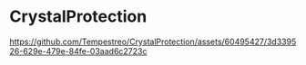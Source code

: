 # CrystalProtection



https://github.com/Tempestreo/CrystalProtection/assets/60495427/3d339526-629e-479e-84fe-03aad6c2723c

